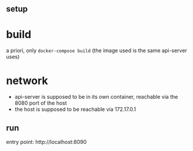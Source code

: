 ## setup

# build
a priori, only `docker-compose build`
(the image used is the same api-server uses)

# network
- api-server is supposed to be in its own container, reachable via the
  8080 port of the host
- the host is supposed to be reachable via 172.17.0.1


## run
entry point: http://localhost:8090

